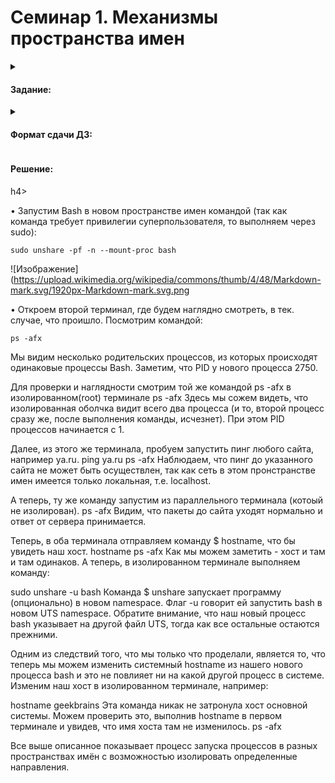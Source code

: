 # Семинар 1. Механизмы пространства имен

<details><summary><h4>Задание:</h4></summary>
  
✔️ Необходимо продемонстрировать изоляцию одного и того же приложения (как решено на семинаре - командного интерпретатора) в различных пространствах имен.
  
</details>

<details><summary><h4>Формат сдачи ДЗ:</h4></summary>
  
✔️ предоставить доказательства в виде скриншота и текстового документа с введенными командами.

</details>


<h4>Решение:</h4>h4>

• Запустим Bash в новом пространстве имен командой (так как команда требует привилегии суперпользователя, то выполняем через sudo):
```
sudo unshare -pf -n --mount-proc bash
```

![Изображение](https://upload.wikimedia.org/wikipedia/commons/thumb/4/48/Markdown-mark.svg/1920px-Markdown-mark.svg.png

• Откроем второй терминал, где будем наглядно смотреть, в тек. случае, что проишло. Посмотрим командой:
```
ps -afx
```

Мы видим несколько родительских процессов, из которых происходят одинаковые процессы Bash. Заметим, что PID у нового процесса 2750.

Для проверки и наглядности смотрим той же командой ps -afx в изолированном(root) терминале ps -afx Здесь мы сожем видеть, что изолированная оболчка видит всего два процесса (и то, второй процесс сразу же, после выполнения команды, исчезнет). При этом PID процессов начинается с 1.

Далее, из этого же терминала, пробуем запустить пинг любого сайта, например ya.ru.
ping ya.ru
ps -afx Наблюдаем, что пинг до указанного сайта не может быть осуществлен, так как сеть в этом пронстранстве имен имеется только локальная, т.е. localhost.

А теперь, ту же команду запустим из параллельного терминала (котоый не изолирован). ps -afx Видим, что пакеты до сайта уходят нормально и ответ от сервера принимается.

Теперь, в оба терминала отправляем команду $ hostname, что бы увидеть наш хост.
hostname
ps -afx Как мы можем заметить - хоcт и там и там одинаков. А теперь, в изолированном терминале выполняем команду:

sudo unshare -u bash
Команда $ unshare запускает программу (опционально) в новом namespace. Флаг -u говорит ей запустить bash в новом UTS namespace. Обратите внимание, что наш новый процесс bash указывает на другой файл UTS, тогда как все остальные остаются прежними.

Одним из следствий того, что мы только что проделали, является то, что теперь мы можем изменить системный hostname из нашего нового процесса bash и это не повлияет ни на какой другой процесс в системе. Изменим наш хост в изолированном терминале, например:

hostname geekbrains
Эта команда никак не затронула хост основной системы. Можем проверить это, выполнив hostname в первом терминале и увидев, что имя хоста там не изменилось. ps -afx

Все выше описанное показывает процесс запуска процессов в разных пространствах имён с возможностью изолировать определенные направления.

